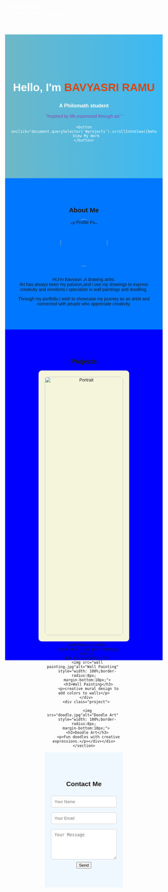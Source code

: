 <!DOCTYPE html>
<html lang="en">
<head>
  <meta charset="UTF-8">
  <meta name="viewport" content="width=device-width, initial-scale=1.0">
  <title>My Portfolio</title>
  <style>
    body {
      margin: 0;
      font-family: Arial, sans-serif;
      scroll-behavior: smooth;
    }

    /* Navbar */
    nav {
      background: #222;
      padding: 15px 40px;
      display: flex;
      justify-content: space-between;
      align-items: center;
      position: fixed;
      top: 0;
      width: 100%;
      z-index: 1000;
    }
    nav h2 {
      color: #fff;
      margin: 0;
    }
    nav ul {
      list-style: none;
      margin: 0;
      padding: 0;
      display: flex;
    }
    nav ul li {
      margin-left: 20px;
    }
    nav ul li a {
      color: #fff;
      text-decoration: none;
      transition: 0.3s;
    }
    nav ul li a:hover {
      color: lightblue;
    }
    .tagline{
      font-style:italic;
      font size:22px;
      color:#8e44ad;
      margin-top:-px;
      margin-bottom:20px;
    }

    /* Hero Section */
    .hero {
      background: linear-gradient(to right, rgb(109, 184, 199),  rgb(59, 185, 244));
      color: white;
      text-align: center;
      padding: 100px 20px;
      margin-top: 60px;
    }
    .hero h1 {
      font-size: 2.5em;
    }
    .hero button {
      margin-top: 20px;
      padding: 10px 20px;
      border: none;
      background:rgb(11, 162, 19);
      color:beige;
      border-radius: 5px;
      cursor: pointer;
      font-size: 1em;
      transition: 0.3s;
    }
    .hero button:hover {
      background: lightgray;
    }

    /* About Section */
    #about {
      padding: 60px 20px;
      text-align: center;
      background-color: rgb(0, 119, 255);
    }
    #about img {
      width: 150px;
      height: 150px;
      border-radius: 50%;
      object-fit: cover;
      margin-bottom: 20px;
    }
    

    /* Projects Section */
    #projects {
      padding: 60px 20px;
      text-align: center;
      background: blue;
    }
    .project-list {
      display: flex;
      justify-content: center;
      flex-wrap: wrap;
      gap: 20px;
    }
    .project {
      background: beige;
      padding: 20px;
      border-radius: 10px;
      box-shadow: 0 2px 6px rgba(0,0,0,0.1);
      width: 250px;
    }

    /* Contact Section */
    #contact {
      padding: 60px 20px;
      text-align: center;
      background-color:aliceblue;
    }
    form {
      max-width: 400px;
      margin: auto;
    }
    input, textarea {
      width: 100%;
      padding: 10px;
      margin: 8px 0;
      border: 1px solid #ccc;
      border-radius: 5px;
    }
    button[type="submit"] {
      background: #6208f5;
      color: white;
      border: none;
      padding: 10px;
      border-radius: 5px;
      cursor: pointer;
      width: 100%;
    }
    button[type="submit"]:hover {
      background: #1c219a;
    }
  </style>
</head>
<body>

  <!-- Navbar -->
  <nav>
    <h2>MyPortfolio</h2>
    <ul>
      <li><a href="#hero">Home</a></li>
      <li><a href="#about">About</a></li>
      <li><a href="#projects">Projects</a></li>
      <li><a href="#contact">Contact</a></li>
    </ul>
  </nav>

  <!-- Hero Section -->
  <section class="hero" id="hero">
    <h1>Hello, I'm <span style="color: rgb(221, 68, 8);">BAVYASRI RAMU</span></h1>
    <h3>A Philomath student </h3>
    <p class="tagline">"Inspired by life,expressed through art."</P>
    
    <button onclick="document.querySelector('#projects').scrollIntoView({behavior:'smooth'})">
      View My Work
    </button>
  </section>

  <!-- About Section -->
  <section id="about">
    <h2>About Me</h2>
    <!-- Replace 'profile.jpg' with your image file -->
    <img src="bavyasri.jpg" alt="My Profile Picture">
    <p>Hi,I'm Bavyasri ,A drawing artist.<br>Art has always been my passion,and i use my drawings to express creativity and emotions.I specialize in wall paintings and doodling.
    </p><p>Through my portfolio,i wish to showcase my journey as an artist and connected with people who appreciate creativity.
  </section>

  <!-- Projects Section -->
  <section id="projects">
    <h2>Projects</h2>
    <div class="project-list">
      <div class="project">
       <img src="portrait.jpg"alt="Portrait" 
       style="width: 100%;border-radius:8px;
       margin-bottom:10px;">
       
       <h3>Portrait</h3>
        <p>A realistic portrait</p>
      </div>
      <div class="project">
       <img src="wall painting.jpg"alt="Wall Painting" 
       style="width: 100%;border-radius:8px;
       margin-bottom:10px;">
        <h3>Wall Painting</h3>
        <p>creative mural design to add colors to walls</p>
      </div>
      <div class="project">
      
       <img src="doodle.jpg"alt="Doodle Art" 
       style="width: 100%;border-radius:8px;
       margin-bottom:10px;"> 
       <h3>Doodle Art</h3>
        <p>Fun doodles with creative expressions.</p></div></div></section>
<!-- Contact Section -->
<section id="contact">
  <h2>Contact Me</h2>
  <form action="https://formspree.io/f/movnjnzp" method="POST">
    <input type="text" name="name" placeholder="Your Name" required>
    <input type="email" name="email" placeholder="Your Email" required>
    <textarea name="message" rows="5" placeholder="Your Message" required></textarea>
    <button type="submit">Send</button>
  </form>
</section>
